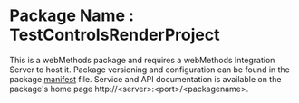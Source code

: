 # Package Name : TestControlsRenderProject
This is a webMethods package and requires a webMethods Integration Server to host it. Package versioning and configuration can be found in the package [manifest](./TestControlsRenderProject/manifest.v3) file. Service and API documentation is available on the package's home page http://&lt;server&gt;:&lt;port&gt;/&lt;packagename>.